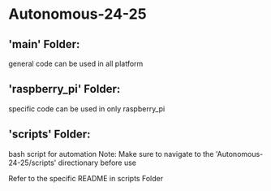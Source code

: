# Autonomous-24-25

## 'main' Folder:

general code can be used in all platform 


## 'raspberry_pi' Folder:

specific code can be used in only raspberry_pi


## 'scripts' Folder: 

bash script for automation Note: Make sure to navigate to the 'Autonomous-24-25/scripts' directionary before use

Refer to the specific README in scripts Folder
